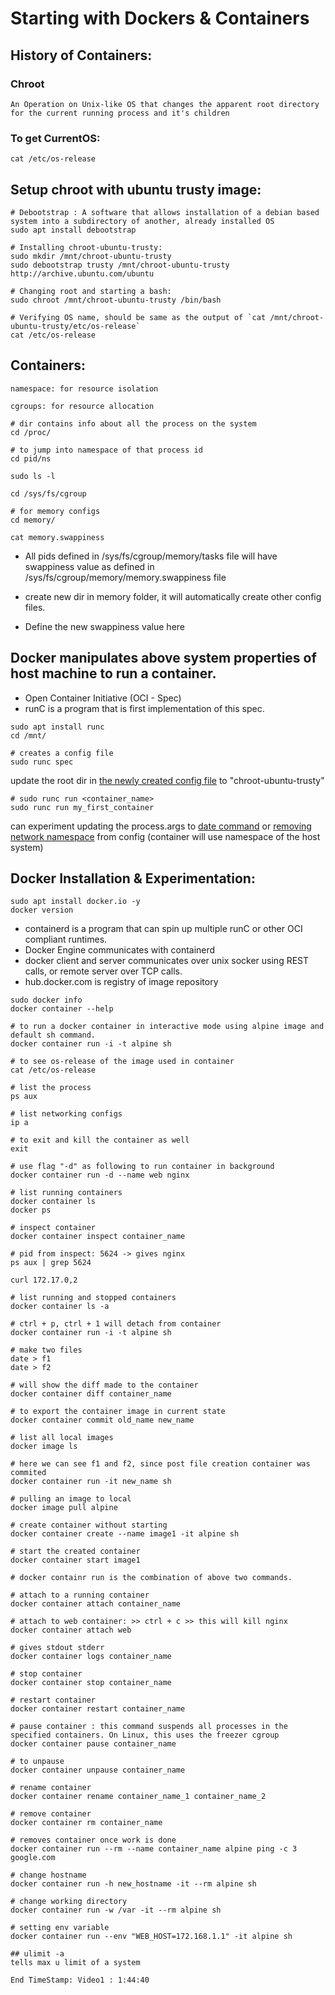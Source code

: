# Starting with Dockers & Containers
## History of Containers: 

### Chroot
`An Operation on Unix-like OS that changes the apparent root directory for the current running process and it's children`


### To get CurrentOS:
```
cat /etc/os-release
```

## Setup chroot with ubuntu trusty image:
```
# Debootstrap : A software that allows installation of a debian based system into a subdirectory of another, already installed OS
sudo apt install debootstrap

# Installing chroot-ubuntu-trusty:
sudo mkdir /mnt/chroot-ubuntu-trusty
sudo debootstrap trusty /mnt/chroot-ubuntu-trusty http://archive.ubuntu.com/ubuntu

# Changing root and starting a bash:
sudo chroot /mnt/chroot-ubuntu-trusty /bin/bash

# Verifying OS name, should be same as the output of `cat /mnt/chroot-ubuntu-trusty/etc/os-release`
cat /etc/os-release 
```

## Containers:
`namespace: for resource isolation`

`cgroups: for resource allocation`

```
# dir contains info about all the process on the system
cd /proc/ 

# to jump into namespace of that process id
cd pid/ns

sudo ls -l

cd /sys/fs/cgroup

# for memory configs
cd memory/ 

cat memory.swappiness
```

- All pids defined in /sys/fs/cgroup/memory/tasks file will have swappiness value as defined in /sys/fs/cgroup/memory/memory.swappiness file

- create new dir in memory folder, it will automatically create other config files.
  
- Define the new swappiness value here

## Docker manipulates above system properties of host machine to run a container.

- Open Container Initiative (OCI - Spec)
- runC is a program that is first implementation of this spec.

```
sudo apt install runc
cd /mnt/

# creates a config file
sudo runc spec
```
update the root dir in [the newly created config file](./runc-config/config.json#L54) to "chroot-ubuntu-trusty"
```
# sudo runc run <container_name>
sudo runc run my_first_container
```

can experiment updating the process.args to [date command](./runc-config/config.json#L10)
or [removing network namespace](./runc-config/config-without-network-namespace.jsonL143) from config (container will use namespace of the host system)

## Docker Installation & Experimentation:
```
sudo apt install docker.io -y
docker version
```

- containerd is a program that can spin up multiple runC or other OCI compliant runtimes.
- Docker Engine communicates with containerd
- docker client and server communicates over unix socker using REST calls, or remote server over TCP calls.
- hub.docker.com is registry of image repository

```
sudo docker info
docker container --help

# to run a docker container in interactive mode using alpine image and default sh command.
docker container run -i -t alpine sh

# to see os-release of the image used in container
cat /etc/os-release

# list the process
ps aux

# list networking configs
ip a

# to exit and kill the container as well
exit 

# use flag "-d" as following to run container in background
docker container run -d --name web nginx

# list running containers
docker container ls
docker ps

# inspect container
docker container inspect container_name

# pid from inspect: 5624 -> gives nginx
ps aux | grep 5624

curl 172.17.0,2

# list running and stopped containers
docker container ls -a

# ctrl + p, ctrl + 1 will detach from container
docker container run -i -t alpine sh

# make two files
date > f1
date > f2

# will show the diff made to the container
docker container diff container_name

# to export the container image in current state
docker container commit old_name new_name

# list all local images
docker image ls

# here we can see f1 and f2, since post file creation container was commited
docker container run -it new_name sh

# pulling an image to local
docker image pull alpine 

# create container without starting
docker container create --name image1 -it alpine sh

# start the created container
docker container start image1

# docker containr run is the combination of above two commands.

# attach to a running container
docker container attach container_name

# attach to web container: >> ctrl + c >> this will kill nginx
docker container attach web 

# gives stdout stderr
docker container logs container_name 

# stop container
docker container stop container_name

# restart container
docker container restart container_name

# pause container : this command suspends all processes in the specified containers. On Linux, this uses the freezer cgroup
docker container pause container_name

# to unpause
docker container unpause container_name

# rename container
docker container rename container_name_1 container_name_2

# remove container
docker container rm container_name

# removes container once work is done
docker container run --rm --name container_name alpine ping -c 3 google.com

# change hostname
docker container run -h new_hostname -it --rm alpine sh

# change working directory
docker container run -w /var -it --rm alpine sh

# setting env variable
docker container run --env "WEB_HOST=172.168.1.1" -it alpine sh

## ulimit -a
tells max u limit of a system
```

`End TimeStamp: Video1 : 1:44:40`
